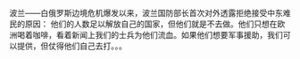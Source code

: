 波兰——白俄罗斯边境危机爆发以来，波兰国防部长首次对外透露拒绝接受中东难民的原因：
      他们的人数足以解放自己的国家，但他们就是不去做。他们只想在欧洲喝着咖啡，看着新闻上我们的士兵为他们流血。如果他们想要军事援助，我们可以提供，但仗得他们自己去打。。。